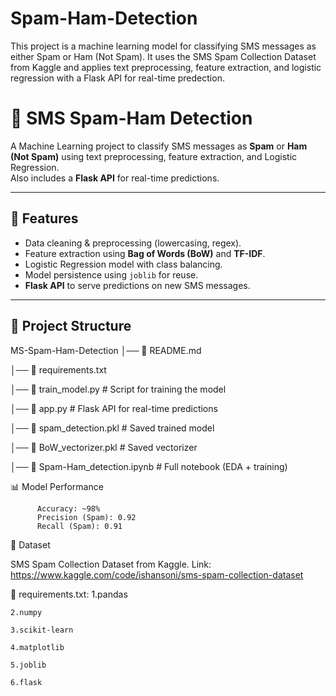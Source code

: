 # Spam-Ham-Detection
This project is a machine learning model for classifying SMS messages as either Spam or Ham (Not Spam). It uses the SMS Spam Collection Dataset from Kaggle and applies text preprocessing, feature extraction, and logistic regression with a Flask API for real-time predection.
# 📩 SMS Spam-Ham Detection  

A Machine Learning project to classify SMS messages as **Spam** or **Ham (Not Spam)** using text preprocessing, feature extraction, and Logistic Regression.  
Also includes a **Flask API** for real-time predictions.  

---

## 🔹 Features  
- Data cleaning & preprocessing (lowercasing, regex).  
- Feature extraction using **Bag of Words (BoW)** and **TF-IDF**.  
- Logistic Regression model with class balancing.  
- Model persistence using `joblib` for reuse.  
- **Flask API** to serve predictions on new SMS messages.  

---

## 📂 Project Structure  

MS-Spam-Ham-Detection
│── 📄 README.md

│── 📄 requirements.txt

│── 📄 train_model.py # Script for training the model

│── 📄 app.py # Flask API for real-time predictions

│── 📄 spam_detection.pkl # Saved trained model

│── 📄 BoW_vectorizer.pkl # Saved vectorizer

│── 📄 Spam-Ham_detection.ipynb # Full notebook (EDA + training)



📊 Model Performance

          Accuracy: ~98%
          Precision (Spam): 0.92
          Recall (Spam): 0.91

          

📜 Dataset

SMS Spam Collection Dataset from Kaggle.
Link: https://www.kaggle.com/code/ishansoni/sms-spam-collection-dataset



📄 requirements.txt:
    1.pandas
    
    2.numpy
    
    3.scikit-learn
    
    4.matplotlib
    
    5.joblib
    
    6.flask

